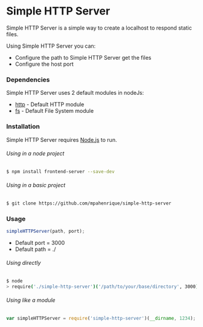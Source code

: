 # Simple HTTP Server

Simple HTTP Server is a simple way to create a localhost to respond static files.

Using Simple HTTP Server you can:
  - Configure the path to Simple HTTP Server get the files
  - Configure the host port

### Dependencies

Simple HTTP Server uses 2 default modules in nodeJs:

* [http] - Default HTTP module
* [fs] - Default File System module

### Installation

Simple HTTP Server requires [Node.js](https://nodejs.org/) to run.
###### Using in a node project

```sh
$ npm install frontend-server --save-dev
```
###### Using in a basic project

```sh
$ git clone https://github.com/mpahenrique/simple-http-server
```


### Usage

```js
simpleHTTPServer(path, port);
```

* Default port = 3000
* Default path = ./

###### Using directly

```sh
$ node
> require('./simple-http-server')('/path/to/your/base/directory', 3000);
```
###### Using like a module

```js
var simpleHTTPServer = require('simple-http-server')(__dirname, 1234);
```


   [http]: <https://nodejs.org/api/http.html>
   [fs]: <https://nodejs.org/api/fs.html>